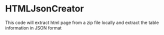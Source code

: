 # HTMLJsonCreator
This code will extract html page from a zip file locally and extract the table information in JSON format
